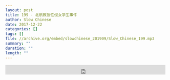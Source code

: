 ```yaml
---
layout: post
title: 199 - 北航教授性侵女学生事件
author: Slow Chinese
date: 2017-12-22
categories: []
tags: []
file: //archive.org/embed/slowchinese_201909/Slow_Chinese_199.mp3
summary: ""
duration: ""
length: ""
---
```


<iframe src="https://archive.org/embed/slowchinese_201909/Slow_Chinese_199.mp3" width="500" height="30" frameborder="0" webkitallowfullscreen="true" mozallowfullscreen="true" allowfullscreen></iframe>
